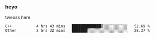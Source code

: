 ### heyo
tweoss here

<!--START_SECTION:waka-->

```text
C++           4 hrs 43 mins   █████████████▒░░░░░░░░░░░   52.69 %
Other         2 hrs 32 mins   ███████░░░░░░░░░░░░░░░░░░   28.37 %
```

<!--END_SECTION:waka-->

<!--
**Tweoss/tweoss** is a ✨ _special_ ✨ repository because its `README.md` (this file) appears on your GitHub profile.

Here are some ideas to get you started:

- 🔭 I’m currently working on ...
- 🌱 I’m currently learning ...
- 👯 I’m looking to collaborate on ...
- 🤔 I’m looking for help with ...
- 💬 Ask me about ...
- 📫 How to reach me: ...
- 😄 Pronouns: ...
- ⚡ Fun fact: ...
-->
